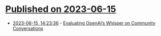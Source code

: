 # [Published on 2023-06-15](index.md)

* [2023-06-15, 14:23:36](https://lobste.rs/s/8hkyqu/evaluating_openai_s_whisper_on_community) - [Evaluating OpenAI’s Whisper on Community Conversations](https://cortico.ai/news/insights/evaluating-openai-s-whisper-on-community-conversations/)

